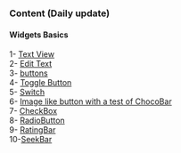 ### Content (Daily update)
#### Widgets Basics
1- <a href="https://github.com/walidamriou/AndroidExamples/tree/master/Widgets-Basics/1-TextView">Text View</a> </br>
2- <a href="https://github.com/walidamriou/AndroidExamples/tree/master/Widgets-Basics/2-EditText">Edit Text</a> </br>
3- <a href="https://github.com/walidamriou/AndroidExamples/tree/master/Widgets-Basics/3-buttons">buttons</a> </br>
4- <a href="https://github.com/walidamriou/AndroidExamples/tree/master/Widgets-Basics/4-ToggleButton">Toggle Button</a> </br>
5- <a href="https://github.com/walidamriou/AndroidExamples/tree/master/Widgets-Basics/5-Switch">Switch</a> </br>
6- <a href="https://github.com/walidamriou/AndroidExamples/tree/master/Widgets-Basics/6-ImageLikebutton">Image like button with a test of ChocoBar </a> </br>
7- <a href="https://github.com/walidamriou/AndroidExamples/tree/master/Widgets-Basics/7-CheckBox">CheckBox</a> </br>
8- <a href="https://github.com/walidamriou/AndroidExamples/tree/master/Widgets-Basics/8-RadioButton">RadioButton</a> </br>
9- <a href="https://github.com/walidamriou/AndroidExamples/tree/master/Widgets-Basics/9-RatingBar">RatingBar</a> </br>
10-<a href="https://github.com/walidamriou/AndroidExamples/tree/master/Widgets-Basics/10-SeekBar">SeekBar</a> </br>

